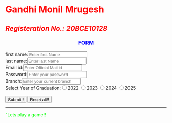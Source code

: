 <!doctype html>
<html>

<head>
<title>My Project</title>
</head>

<body>
<h1 style="color:red;"><B>Gandhi Monil Mrugesh</B></h1>
<h2 style="color:red;"><B><I>Registeration No.: 20BCE10128</B></I></h2>
<form>
<h3 style="color:blue;"><center>FORM</center></h3>
first name:<input type="text" placeholder="Enter first Name"><br>
last name:<input type="text" placeholder="Enter last Name"><br>
Email id:<input type="text" placeholder="Enter Official Mail id"><br>
Password:<input type="password" placeholder="Enter your password"><br>
Branch:<input type="text" placeholder="Enter your current branch"><br>
Select Year of Graduation:<input type="radio" name="grad">2022
		<input type="radio" name="grad">2023
		<input type="radio" name="grad">2024
		<input type="radio" name="grad">2025
<br>
<br>
<button type="submit" value="submit">Submit!!</button>
<button type="reset" value="reset">Reset all!!</button>
</form>

<hr>
<p style="color:lime;">"Lets play a game!!</p>

<script>
var userNumber =10;
var counter = 0;
var maxTries = 8;
var randomNumber = Math.floor(Math.random() * userNumber + 1);
while (attempts != randomNumber){
    var attempts = prompt("Lets play a guess game.We'll generate a no. between 1 to 10,Please pick a number between 1 and " + userNumber);
    counter += 1;
    if (counter > maxTries){
        document.write("You have no more tries left. Refresh site to play again");
        break
    }
    if (attempts == randomNumber){
        document.write("Congrats you guess the correct number");
        document.write(" the random number was " + randomNumber);
        document.write(" It took you " + counter + " attempts to guess the correct number")
    }
}
</script>
</body>
</html>
